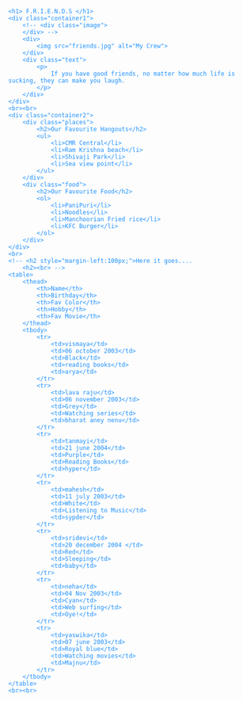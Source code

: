 <!DOCTYPE html>
<html lang="en">

<head>
    <meta charset="UTF-8">
    <meta name="viewport" content="width=device-width, initial-scale=1.0">
    <title>FRIENDS</title>
    <link rel="stylesheet" href="style.css">
</head>

<body style="color: dodgerblue;">

    <h1> F.R.I.E.N.D.S </h1>
    <div class="container1">
        <!-- <div class="image">
        </div> -->
        <div>
            <img src="friends.jpg" alt="My Crew">
        </div>
        <div class="text">
            <p>
                If you have good friends, no matter how much life is sucking, they can make you laugh.
            </p>
        </div>
    </div>
    <br><br>
    <div class="container2">
        <div class="places">
            <h2>Our Favourite Hangouts</h2>
            <ul>
                <li>CMR Central</li>
                <li>Ram Krishna beach</li>
                <li>Shivaji Park</li>
                <li>Sea view point</li>
            </ul>
        </div>
        <div class="food">
            <h2>Our Favourite Food</h2>
            <ol>
                <li>PaniPuri</li>
                <li>Noodles</li>
                <li>Manchoorian Fried rice</li>
                <li>KFC Burger</li>
            </ol>
        </div>
    </div>
    <br>
    <!-- <h2 style="margin-left:100px;">Here it goes....
        <h2><br> -->
    <table>
        <thead>
            <th>Name</th>
            <th>Birthday</th>
            <th>Fav Color</th>
            <th>Hobby</th>
            <th>Fav Movie</th>
        </thead>
        <tbody>
            <tr>
                <td>vismaya</td>
                <td>06 october 2003</td>
                <td>Black</td>
                <td>reading books</td>
                <td>arya</td>
            </tr>
            <tr>
                <td>lava raju</td>
                <td>06 november 2003</td>
                <td>Grey</td>
                <td>Watching series</td>
                <td>bharat aney nenu</td>
            </tr>
            <tr>
                <td>tanmayi</td>
                <td>21 june 2004</td>
                <td>Purple</td>
                <td>Reading Books</td>
                <td>hyper</td>
            </tr>
            <tr>
                <td>mahesh</td>
                <td>11 july 2003</td>
                <td>White</td>
                <td>Listening to Music</td>
                <td>sypder</td>
            </tr>
            <tr>
                <td>sridevi</td>
                <td>20 december 2004 </td>
                <td>Red</td>
                <td>Sleeping</td>
                <td>baby</td>
            </tr>
            <tr>
                <td>neha</td>
                <td>04 Nov 2003</td>
                <td>Cyan</td>
                <td>Web surfing</td>
                <td>Oye!</td>
            </tr>
            <tr>
                <td>yaswika</td>
                <td>07 june 2003</td>
                <td>Royal blue</td>
                <td>Watching movies</td>
                <td>Majnu</td>
            </tr>
        </tbody>
    </table>
    <br><br>
</body>

</html>
